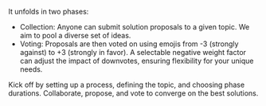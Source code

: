 It unfolds in two phases:

- Collection: Anyone can submit solution proposals to a given topic. We aim to pool a diverse set of ideas.
- Voting: Proposals are then voted on using emojis from -3 (strongly against) to +3 (strongly in favor). A selectable negative weight factor can adjust the impact of downvotes, ensuring flexibility for your unique needs.

Kick off by setting up a process, defining the topic, and choosing phase durations. Collaborate, propose, and vote to converge on the best solutions.
